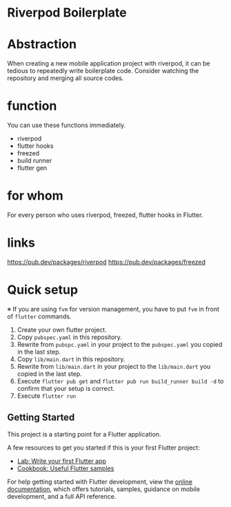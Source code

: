 # Riverpod Boilerplate

# Abstraction
When creating a new mobile application project with riverpod, it can be tedious to repeatedly write boilerplate code. Consider watching the repository and merging all source codes.

# function
You can use these functions immediately.
- riverpod
- flutter hooks
- freezed
- build runner
- flutter gen

# for whom
For every person who uses riverpod, freezed, flutter hooks in Flutter.

# links
https://pub.dev/packages/riverpod
https://pub.dev/packages/freezed

# Quick setup

※ If you are using `fvm` for version management, you have to put `fvm` in front of `flutter` commands.

1. Create your own flutter project.
2. Copy `pubspec.yaml` in this repository.
3. Rewrite from `pubspc.yaml` in your project to the `pubspec.yaml` you copied in the last step.
4. Copy `lib/main.dart` in this repository.
5. Rewrite from `lib/main.dart` in your project to the `lib/main.dart` you copied in the last step.
6. Execute `flutter pub get` and `flutter pub run build_runner build -d` to confirm that your setup is correct.
7. Execute `flutter run`


## Getting Started

This project is a starting point for a Flutter application.

A few resources to get you started if this is your first Flutter project:

- [Lab: Write your first Flutter app](https://docs.flutter.dev/get-started/codelab)
- [Cookbook: Useful Flutter samples](https://docs.flutter.dev/cookbook)

For help getting started with Flutter development, view the
[online documentation](https://docs.flutter.dev/), which offers tutorials,
samples, guidance on mobile development, and a full API reference.
